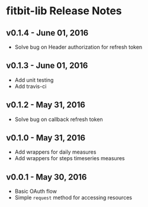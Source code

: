 # fitbit-lib Release Notes

## v0.1.4 - June 01, 2016

- Solve bug on Header authorization for refresh token


## v0.1.3 - June 01, 2016

- Add unit testing
- Add travis-ci


## v0.1.2 - May 31, 2016

- Solve bug on callback refresh token


## v0.1.0 - May 31, 2016

- Add wrappers for daily measures
- Add wrappers for steps timeseries measures


## v0.0.1 - May 30, 2016

- Basic OAuth flow
- Simple `request` method for accessing resources